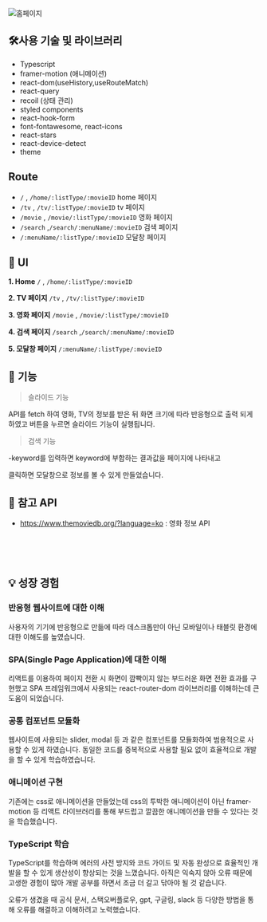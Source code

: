 
![홈페이지 ](https://github.com/taehyeon0412/canvas_JS_mystyle/assets/71374539/19c9e66a-fc8d-4f61-931b-3f8007596a92)



## **🛠사용 기술 및 라이브러리**

- Typescript
- framer-motion (애니메이션)
- react-dom(useHistory,useRouteMatch)
- react-query
- recoil (상태 관리)
- styled components
- react-hook-form
- font-fontawesome, react-icons
- react-stars
- react-device-detect
- theme

## Route

- `/` , `/home/:listType/:movieID` home 페이지
- `/tv` , `/tv/:listType/:movieID` tv 페이지
- `/movie` , `/movie/:listType/:movieID` 영화 페이지
- `/search` ,`/search/:menuName/:movieID` 검색 페이지
- `/:menuName/:listType/:movieID` 모달창 페이지

## 🎨 UI

**1. Home** `/` , `/home/:listType/:movieID`

**2. TV 페이지** `/tv` , `/tv/:listType/:movieID`

**3. 영화 페이지** `/movie` , `/movie/:listType/:movieID`

**4. 검색 페이지** `/search` ,`/search/:menuName/:movieID`

**5. 모달창 페이지** `/:menuName/:listType/:movieID`

## **📝 기능**

> 슬라이드 기능
> 
API를 fetch 하여 영화, TV의 정보를 받은 뒤 화면 크기에 따라 반응형으로 
출력 되게 하였고 버튼을 누르면 슬라이드 기능이 실행됩니다.

> 검색 기능 
> 
-keyword를 입력하면 keyword에 부합하는 결과값을 페이지에 나타내고 

클릭하면 모달창으로 정보를 볼 수 있게 만들었습니다.




## **📑 참고 API**

- https://www.themoviedb.org/?language=ko : 영화 정보 API
<br/>
<br/>
<br/>

## 💡 성장 경험

### 반응형 웹사이트에 대한 이해

사용자의 기기에 반응형으로 만듦에 따라 데스크톱만이 아닌 모바일이나 태블릿 환경에 대한 이해도를 높였습니다.

### SPA(Single Page Application)에 대한 이해

리액트를 이용하여 페이지 전환 시 화면이 깜빡이지 않는 부드러운 화면 전환 효과를 구현했고 SPA 프레임워크에서 사용되는 react-router-dom 라이브러리를 이해하는데 큰 도움이 되었습니다.

### 공통 컴포넌트 모듈화

웹사이트에 사용되는 slider, modal 등 과 같은 컴포넌트를 모듈화하여 범용적으로 사용할 수 있게 하였습니다. 동일한 코드를 중복적으로 사용할 필요 없이 효율적으로 개발을 할 수 있게 학습하였습니다.

### 애니메이션 구현

기존에는 css로 애니메이션을 만들었는데 css의 투박한 애니메이션이 아닌 framer-motion 등 리액트 라이브러리를 통해 부드럽고 깔끔한 애니메이션을 만들 수 있다는 것을 학습했습니다.

### TypeScript 학습

TypeScript를 학습하며 에러의 사전 방지와 코드 가이드 및 자동 완성으로 효율적인 개발을 할 수 있게 생산성이 향상되는 것을 느꼈습니다. 아직은 익숙지 않아 오류 때문에 고생한 경험이 많아 개발 공부를 하면서 조금 더 갈고 닦아야 될 것 같습니다.

오류가 생겼을 때 공식 문서, 스택오버플로우, gpt, 구글링, slack 등 다양한 방법을 통해 오류를 해결하고 이해하려고 노력했습니다.
